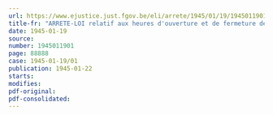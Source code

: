 ```yaml
---
url: https://www.ejustice.just.fgov.be/eli/arrete/1945/01/19/1945011901/justel
title-fr: "ARRETE-LOI relatif aux heures d'ouverture et de fermeture de certains établissements"
date: 1945-01-19
source:
number: 1945011901
page: 88888
case: 1945-01-19/01
publication: 1945-01-22
starts:
modifies:
pdf-original:
pdf-consolidated:
---
```


